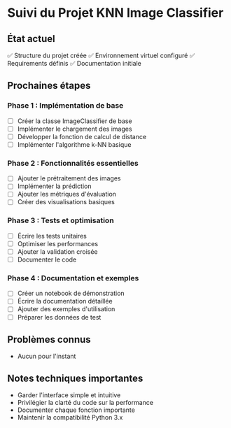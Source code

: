 # Suivi du Projet KNN Image Classifier

## État actuel

✅ Structure du projet créée
✅ Environnement virtuel configuré
✅ Requirements définis
✅ Documentation initiale

## Prochaines étapes

### Phase 1 : Implémentation de base

- [ ] Créer la classe ImageClassifier de base
- [ ] Implémenter le chargement des images
- [ ] Développer la fonction de calcul de distance
- [ ] Implémenter l'algorithme k-NN basique

### Phase 2 : Fonctionnalités essentielles

- [ ] Ajouter le prétraitement des images
- [ ] Implémenter la prédiction
- [ ] Ajouter les métriques d'évaluation
- [ ] Créer des visualisations basiques

### Phase 3 : Tests et optimisation

- [ ] Écrire les tests unitaires
- [ ] Optimiser les performances
- [ ] Ajouter la validation croisée
- [ ] Documenter le code

### Phase 4 : Documentation et exemples

- [ ] Créer un notebook de démonstration
- [ ] Écrire la documentation détaillée
- [ ] Ajouter des exemples d'utilisation
- [ ] Préparer les données de test

## Problèmes connus

- Aucun pour l'instant

## Notes techniques importantes

- Garder l'interface simple et intuitive
- Privilégier la clarté du code sur la performance
- Documenter chaque fonction importante
- Maintenir la compatibilité Python 3.x
